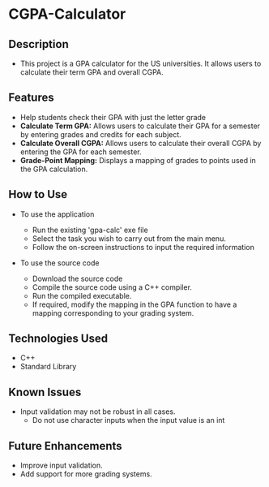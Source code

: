 # CGPA-Calculator
 
## Description
- This project is a GPA calculator for the US universities. It allows users to calculate their term GPA and overall CGPA.

## Features
- Help students check their GPA with just the letter grade
- **Calculate Term GPA:** Allows users to calculate their GPA for a semester by entering grades and credits for each subject.
- **Calculate Overall CGPA:** Allows users to calculate their overall CGPA by entering the GPA for each semester.
- **Grade-Point Mapping:** Displays a mapping of grades to points used in the GPA calculation.

## How to Use
- To use the application
    - Run the existing 'gpa-calc' exe file
    - Select the task you wish to carry out from the main menu.
    - Follow the on-screen instructions to input the required information

- To use the source code 
    - Download the source code
    - Compile the source code using a C++ compiler.
    - Run the compiled executable.
    - If required, modify the mapping in the GPA function to have a mapping corresponding to your grading system. 

## Technologies Used
- C++
- Standard Library

## Known Issues
- Input validation may not be robust in all cases. 
    - Do not use character inputs when the input value is an int

## Future Enhancements
- Improve input validation.
- Add support for more grading systems.